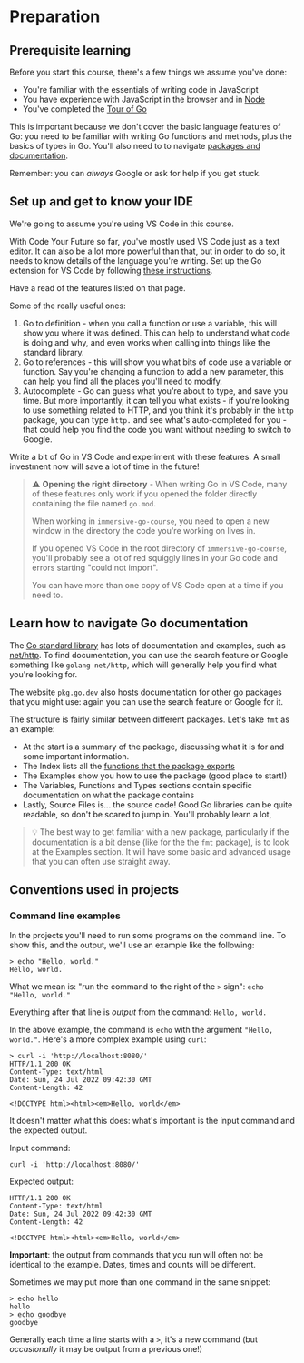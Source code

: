 # Preparation

## Prerequisite learning

Before you start this course, there's a few things we assume you've done:

- You're familiar with the essentials of writing code in JavaScript
- You have experience with JavaScript in the browser and in [Node](https://nodejs.org/en/)
- You've completed the [Tour of Go](https://go.dev/tour/welcome/1)

This is important because we don't cover the basic language features of Go: you need to be familiar with writing Go functions and methods, plus the basics of types in Go. You'll also need to to navigate [packages and documentation](https://pkg.go.dev/).

Remember: you can _always_ Google or ask for help if you get stuck.

## Set up and get to know your IDE

We're going to assume you're using VS Code in this course.

With Code Your Future so far, you've mostly used VS Code just as a text editor. It can also be a lot more powerful than that, but in order to do so, it needs to know details of the language you're writing. Set up the Go extension for VS Code by following [these instructions](https://code.visualstudio.com/docs/languages/go).

Have a read of the features listed on that page.

Some of the really useful ones:

1. Go to definition - when you call a function or use a variable, this will show you where it was defined. This can help to understand what code is doing and why, and even works when calling into things like the standard library.
2. Go to references - this will show you what bits of code use a variable or function. Say you're changing a function to add a new parameter, this can help you find all the places you'll need to modify.
3. Autocomplete - Go can guess what you're about to type, and save you time. But more importantly, it can tell you what exists - if you're looking to use something related to HTTP, and you think it's probably in the `http` package, you can type `http.` and see what's auto-completed for you - that could help you find the code you want without needing to switch to Google.

Write a bit of Go in VS Code and experiment with these features. A small investment now will save a lot of time in the future!

> :warning: **Opening the right directory** - When writing Go in VS Code, many of these features only work if you opened the folder directly containing the file named `go.mod`.
>
> When working in `immersive-go-course`, you need to open a new window in the directory the code you're working on lives in.
>
> If you opened VS Code in the root directory of `immersive-go-course`, you'll probably see a lot of red squiggly lines in your Go code and errors starting "could not import".
>
> You can have more than one copy of VS Code open at a time if you need to.

## Learn how to navigate Go documentation

The [Go standard library](https://pkg.go.dev/std) has lots of documentation and examples, such as [net/http](https://pkg.go.dev/net/http). To find documentation, you can use the search feature or Google something like `golang net/http`, which will generally help you find what you're looking for.

The website `pkg.go.dev` also hosts documentation for other go packages that you might use: again you can use the search feature or Google for it.

The structure is fairly similar between different packages. Let's take `fmt` as an example:

- At the start is a summary of the package, discussing what it is for and some important information.
- The Index lists all the [functions that the package exports](https://www.callicoder.com/golang-packages/#exported-vs-unexported-names)
- The Examples show you how to use the package (good place to start!)
- The Variables, Functions and Types sections contain specific documentation on what the package contains
- Lastly, Source Files is... the source code! Good Go libraries can be quite readable, so don't be scared to jump in. You'll probably learn a lot,

> 💡 The best way to get familiar with a new package, particularly if the documentation is a bit dense (like for the the `fmt` package), is to look at the Examples section. It will have some basic and advanced usage that you can often use straight away.

## Conventions used in projects

### Command line examples

In the projects you'll need to run some programs on the command line. To show this, and the output, we'll use an example like the following:

```console
> echo "Hello, world."
Hello, world.
```

What we mean is: "run the command to the right of the `>` sign": `echo "Hello, world."`

Everything after that line is _output_ from the command: `Hello, world.`

In the above example, the command is `echo` with the argument `"Hello, world."`. Here's a more complex example using `curl`:

```console
> curl -i 'http://localhost:8080/'
HTTP/1.1 200 OK
Content-Type: text/html
Date: Sun, 24 Jul 2022 09:42:30 GMT
Content-Length: 42

<!DOCTYPE html><html><em>Hello, world</em>
```

It doesn't matter what this does: what's important is the input command and the expected output.

Input command:

```console
curl -i 'http://localhost:8080/'
```

Expected output:

```
HTTP/1.1 200 OK
Content-Type: text/html
Date: Sun, 24 Jul 2022 09:42:30 GMT
Content-Length: 42

<!DOCTYPE html><html><em>Hello, world</em>
```

**Important**: the output from commands that you run will often not be identical to the example. Dates, times and counts will be different.

Sometimes we may put more than one command in the same snippet:

```console
> echo hello
hello
> echo goodbye
goodbye
```

Generally each time a line starts with a `>`, it's a new command (but _occasionally_ it may be output from a previous one!)
